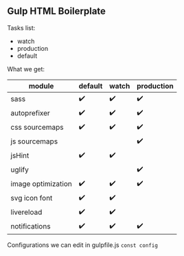 ## Gulp HTML Boilerplate


Tasks list:

- watch
- production
- default

What we get:

| module | default  | watch | production|
|-|-|-|-|
| sass 					| :heavy_check_mark:  | :heavy_check_mark: | :heavy_check_mark:|
| autoprefixer 			| :heavy_check_mark:  | :heavy_check_mark: | :heavy_check_mark:|
| css sourcemaps 		| :heavy_check_mark:  | :heavy_check_mark: | :heavy_check_mark:|
| js sourcemaps 		|   |  | :heavy_check_mark:|
| jsHint 				| :heavy_check_mark:  | :heavy_check_mark: | |
| uglify 				|   |  | :heavy_check_mark:|
| image optimization 	| :heavy_check_mark:  | :heavy_check_mark: | :heavy_check_mark:|
| svg icon font 		| :heavy_check_mark:  | :heavy_check_mark: | |
| livereload 			| :heavy_check_mark:  | :heavy_check_mark: | |
| notifications 		| :heavy_check_mark:  | :heavy_check_mark: | :heavy_check_mark:|

Configurations we can edit in gulpfile.js  `const config`
